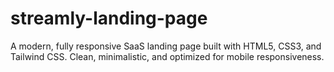 # streamly-landing-page
A modern, fully responsive SaaS landing page built with HTML5, CSS3, and Tailwind CSS. Clean, minimalistic, and optimized for mobile responsiveness.
